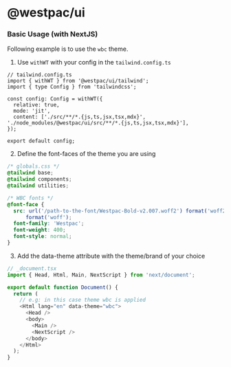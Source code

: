 # @westpac/ui

### Basic Usage (with NextJS)

Following example is to use the `wbc` theme.

1. Use `withWT` with your config in the `tailwind.config.ts`

```tsx
// tailwind.config.ts
import { withWT } from '@westpac/ui/tailwind';
import { type Config } from 'tailwindcss';

const config: Config = withWT({
  relative: true,
  mode: 'jit',
  content: ['./src/**/*.{js,ts,jsx,tsx,mdx}', './node_modules/@westpac/ui/src/**/*.{js,ts,jsx,tsx,mdx}'],
});

export default config;
```

2. Define the font-faces of the theme you are using

```css
/* globals.css */
@tailwind base;
@tailwind components;
@tailwind utilities;

/* WBC fonts */
@font-face {
  src: url('/path-to-the-font/Westpac-Bold-v2.007.woff2') format('woff2'), url('/path-to-the-font/Westpac-Bold-v2.007.woff')
      format('woff');
  font-family: 'Westpac';
  font-weight: 400;
  font-style: normal;
}
```

3. Add the data-theme attribute with the theme/brand of your choice

```ts
// _document.tsx
import { Head, Html, Main, NextScript } from 'next/document';

export default function Document() {
  return (
    // e.g: in this case theme wbc is applied
    <Html lang="en" data-theme="wbc">
      <Head />
      <body>
        <Main />
        <NextScript />
      </body>
    </Html>
  );
}
```
